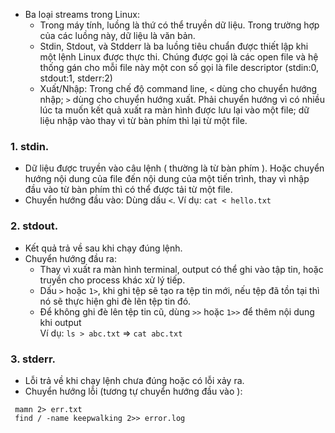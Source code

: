 - Ba loại streams trong Linux:
	+ Trong máy tính, luồng là thứ có thể truyền dữ liệu. Trong trường hợp của các luồng này, dữ liệu là văn bản.
	+ Stdin, Stdout, và Stdderr là ba luồng tiêu chuẩn được thiết lập khi một lệnh Linux được thực thi. Chúng được gọi là các open file và hệ thống gán cho mỗi file này một con số gọi là file descriptor (stdin:0, stdout:1, stderr:2) 
	+ Xuất/Nhập: Trong chế độ command line, ```<``` dùng cho chuyển hướng nhập;  ```>``` dùng cho chuyển hướng xuất. Phải chuyển hướng vì có nhiều lúc ta muốn kết quả xuất ra màn hình được lưu lại vào một file; dữ liệu nhập vào thay vì từ bàn phím thì lại từ một file.

### 1. stdin.
- Dữ liệu được truyền vào câu lệnh ( thường là từ bàn phím ). Hoặc chuyển hướng nội dung của file đến nội dung của một tiến trình, thay vì nhập đầu vào từ bàn phím thì có thể được tải từ một file.  
- Chuyển hướng đầu vào: Dùng dấu ```<```. Ví dụ: ```cat < hello.txt```


### 2. stdout.
- Kết quả trả về sau khi chạy đúng lệnh.  
- Chuyển hướng đầu ra:
  + Thay vì xuất ra màn hình terminal, output có thể ghi vào tập tin, hoặc truyền cho process khác xử lý tiếp.
  + Dấu ```>``` hoặc ```1>```, khi ghi tệp sẽ tạo ra tệp tin mới, nếu tệp đã tồn tại thì nó sẽ thực hiện ghi đè lên tệp tin đó.
  + Để không ghi đè lên tệp tin cũ, dùng ```>>``` hoặc ```1>>``` để thêm nội dung khi output   <br/>
	Ví dụ: ```ls > abc.txt```  => ```cat abc.txt```


### 3. stderr.
- Lỗi trả về khi chạy lệnh chưa đúng hoặc có lỗi xảy ra.  
- Chuyển hướng lỗi (tương tự chuyển hướng đầu vào ):   <br/>

 ```
  mamn 2> err.txt  
  find / -name keepwalking 2>> error.log
```
